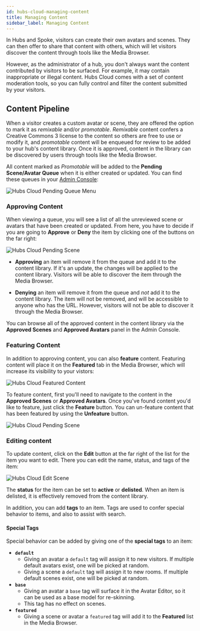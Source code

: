 ```yaml
---
id: hubs-cloud-managing-content
title: Managing Content
sidebar_label: Managing Content
---
```


In Hubs and Spoke, visitors can create their own avatars and scenes. They can then offer to share that content with others, which will let visitors discover the content through tools like the Media Browser.

However, as the administrator of a hub, you don't always want the content contributed by visitors to be surfaced. For example, it may contain inappropriate or illegal content. Hubs Cloud comes with a set of content moderation tools, so you can fully control and filter the content submitted by your visitors.

## Content Pipeline

When a visitor creates a custom avatar or scene, they are offered the option to mark it as *remixable* and/or *promotable*. *Remixable* content confers a Creative Commons 3 license to the content so others are free to use or modify it, and *promotable* content will be enqueued for review to be added to your hub's content library. Once it is approved, content in the library can be discovered by users through tools like the Media Browser.

All content marked as *Promotable* will be added to the **Pending Scene/Avatar Queue** when it is either created or updated. You can find these queues in your [Admin Console](./hubs-cloud-getting-started.md):

![Hubs Cloud Pending Queue Menu](img/hubs-cloud-pending-queue-menu.jpeg)

### Approving Content

When viewing a queue, you will see a list of all the unreviewed scene or avatars that have been created or updated. From here, you have to decide if you are going to **Approve** or **Deny** the item by clicking one of the buttons on the far right:

![Hubs Cloud Pending Scene](img/hubs-cloud-pending-scene.jpeg)

- **Approving** an item will remove it from the queue and add it to the content library. If it's an update, the changes will be applied to the content library. Visitors will be able to discover the item through the Media Browser.

- **Denying** an item will remove it from the queue and *not* add it to the content library. The item will not be removed, and will be accessible to anyone who has the URL. However, visitors will not be able to discover it through the Media Browser.

You can browse all of the approved content in the content library via the **Approved Scenes** and **Approved Avatars** panel in the Admin Console.

### Featuring Content

In addition to approving content, you can also **feature** content. Featuring content will place it on the **Featured** tab in the Media Browser, which will increase its visibility to your vistors:

![Hubs Cloud Featured Content](img/hubs-cloud-featured.jpeg)

To feature content, first you'll need to navigate to the content in the **Approved Scenes** or **Approved Avatars**. Once you've found content you'd like to feature, just click the **Feature** button. You can un-feature content that has been featured by using the **Unfeature** button.

![Hubs Cloud Pending Scene](img/hubs-cloud-approved-scene.jpeg)

### Editing content

To update content, click on the **Edit** button at the far right of the list for the item you want to edit. There you can edit the name, status, and tags of the item:

![Hubs Cloud Edit Scene](img/hubs-cloud-edit-scene.jpeg)

The **status** for the item can be set to **active** or **delisted**. When an item is delisted, it is effectively removed from the content library.

In addition, you can add **tags** to an item. Tags are used to confer special behavior to items, and also to assist with search.

#### Special Tags

Special behavior can be added by giving one of the **special tags** to an item:

- **`default`**
  - Giving an avatar a `default` tag will assign it to new visitors. If multiple default avatars exist, one will be picked at random.
  - Giving a scene a `default` tag will assign it to new rooms. If multiple default scenes exist, one will be picked at random.
- **`base`**
  - Giving an avatar a `base` tag will surface it in the Avatar Editor, so it can be used as a base model for re-skinning.
  - This tag has no effect on scenes.
- **`featured`**
  - Giving a scene or avatar a `featured` tag will add it to the **Featured** list in the Media Browser.
